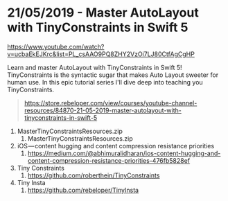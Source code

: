 # 21/05/2019 - Master AutoLayout with TinyConstraints in Swift 5

https://www.youtube.com/watch?v=ucbaEkEJKrc&list=PL_csAAO9PQ8ZHY2VzOi7LJ80CtfAgCgHP

Learn and master AutoLayout with TinyConstraints in Swift 5!
TinyConstraints is the syntactic sugar that makes Auto Layout sweeter for human use. In this epic tutorial series I'll dive deep into teaching you TinyConstraints.

> https://store.rebeloper.com/view/courses/youtube-channel-resources/84870-21-05-2019-master-autolayout-with-tinyconstraints-in-swift-5

1. MasterTinyConstraintsResources.zip
   1. MasterTinyConstraintsResources.zip
2. iOS — content hugging and content compression resistance priorities
   1. https://medium.com/@abhimuralidharan/ios-content-hugging-and-content-compression-resistance-priorities-476fb5828ef
3. Tiny Constraints
   1. https://github.com/roberthein/TinyConstraints
4. Tiny Insta
   1. https://github.com/rebeloper/TinyInsta
